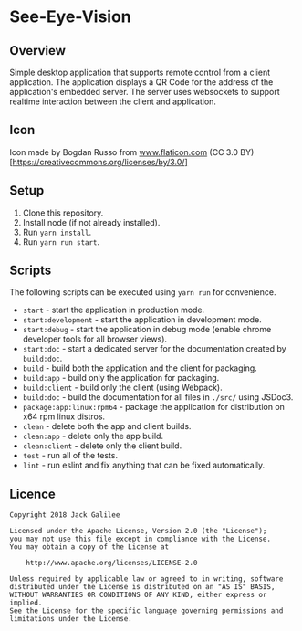 # See-Eye-Vision

## Overview

Simple desktop application that supports remote control from a client application.  The application
displays a QR Code for the address of the application's embedded server.  The server uses websockets
to support realtime interaction between the client and application.

## Icon

Icon made by Bogdan Russo from www.flaticon.com (CC 3.0 BY)[https://creativecommons.org/licenses/by/3.0/]

## Setup

1. Clone this repository.
2. Install node (if not already installed).
3. Run `yarn install`.
4. Run `yarn run start`.

## Scripts

The following scripts can be executed using `yarn run` for convenience.

* `start` - start the application in production mode.
* `start:development` - start the application in development mode.
* `start:debug` - start the application in debug mode (enable chrome developer tools for all browser views).
* `start:doc` - start a dedicated server for the documentation created by `build:doc`.
* `build` - build both the application and the client for packaging.
* `build:app` - build only the application for packaging.
* `build:client` - build only the client (using Webpack).
* `build:doc` - build the documentation for all files in `./src/` using JSDoc3.
* `package:app:linux:rpm64` - package the application for distribution on x64 rpm linux distros.
* `clean` - delete both the app and client builds.
* `clean:app` - delete only the app build.
* `clean:client` - delete only the client build.
* `test` - run all of the tests.
* `lint` - run eslint and fix anything that can be fixed automatically.

## Licence

```
Copyright 2018 Jack Galilee

Licensed under the Apache License, Version 2.0 (the "License");
you may not use this file except in compliance with the License.
You may obtain a copy of the License at

    http://www.apache.org/licenses/LICENSE-2.0

Unless required by applicable law or agreed to in writing, software
distributed under the License is distributed on an "AS IS" BASIS,
WITHOUT WARRANTIES OR CONDITIONS OF ANY KIND, either express or implied.
See the License for the specific language governing permissions and
limitations under the License.
```
